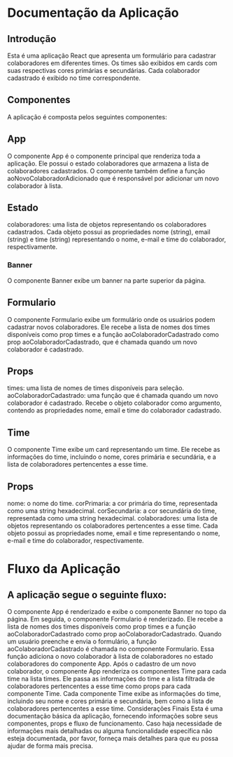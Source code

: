 # Documentação da Aplicação
## Introdução
Esta é uma aplicação React que apresenta um formulário para cadastrar colaboradores em diferentes times. Os times são exibidos em cards com suas respectivas cores primárias e secundárias. Cada colaborador cadastrado é exibido no time correspondente.

## Componentes
A aplicação é composta pelos seguintes componentes:

## App
O componente App é o componente principal que renderiza toda a aplicação. Ele possui o estado colaboradores que armazena a lista de colaboradores cadastrados. O componente também define a função aoNovoColaboradorAdicionado que é responsável por adicionar um novo colaborador à lista.

## Estado
 colaboradores: uma lista de objetos representando os colaboradores cadastrados. Cada objeto possui as propriedades nome (string), email (string) e time (string) representando o nome, e-mail e time do colaborador, respectivamente.
### Banner
O componente Banner exibe um banner na parte superior da página.

## Formulario
O componente Formulario exibe um formulário onde os usuários podem cadastrar novos colaboradores. Ele recebe a lista de nomes dos times disponíveis como prop times e a função aoColaboradorCadastrado como prop aoColaboradorCadastrado, que é chamada quando um novo colaborador é cadastrado.

## Props
times: uma lista de nomes de times disponíveis para seleção.
aoColaboradorCadastrado: uma função que é chamada quando um novo colaborador é cadastrado. Recebe o objeto colaborador como argumento, contendo as propriedades nome, email e time do colaborador cadastrado.
## Time
O componente Time exibe um card representando um time. Ele recebe as informações do time, incluindo o nome, cores primária e secundária, e a lista de colaboradores pertencentes a esse time.

## Props
nome: o nome do time.
corPrimaria: a cor primária do time, representada como uma string hexadecimal.
corSecundaria: a cor secundária do time, representada como uma string hexadecimal.
colaboradores: uma lista de objetos representando os colaboradores pertencentes a esse time. Cada objeto possui as propriedades nome, email e time representando o nome, e-mail e time do colaborador, respectivamente.
# Fluxo da Aplicação
## A aplicação segue o seguinte fluxo:

O componente App é renderizado e exibe o componente Banner no topo da página.
Em seguida, o componente Formulario é renderizado. Ele recebe a lista de nomes dos times disponíveis como prop times e a função aoColaboradorCadastrado como prop aoColaboradorCadastrado.
Quando um usuário preenche e envia o formulário, a função aoColaboradorCadastrado é chamada no componente Formulario. Essa função adiciona o novo colaborador à lista de colaboradores no estado colaboradores do componente App.
Após o cadastro de um novo colaborador, o componente App renderiza os componentes Time para cada time na lista times. Ele passa as informações do time e a lista filtrada de colaboradores pertencentes a esse time como props para cada componente Time.
Cada componente Time exibe as informações do time, incluindo seu nome e cores primária e secundária, bem como a lista de colaboradores pertencentes a esse time.
Considerações Finais
Esta é uma documentação básica da aplicação, fornecendo informações sobre seus componentes, props e fluxo de funcionamento. Caso haja necessidade de informações mais detalhadas ou alguma funcionalidade específica não esteja documentada, por favor, forneça mais detalhes para que eu possa ajudar de forma mais precisa.
